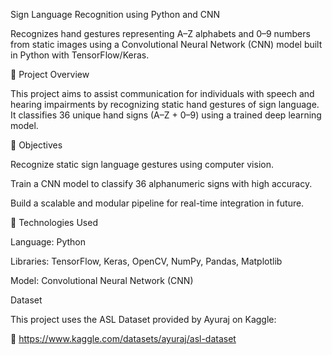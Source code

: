 Sign Language Recognition using Python and CNN

Recognizes hand gestures representing A–Z alphabets and 0–9 numbers from static images using a Convolutional Neural Network (CNN) model built in Python with TensorFlow/Keras.

📌 Project Overview

This project aims to assist communication for individuals with speech and hearing impairments by recognizing static hand gestures of sign language. It classifies 36 unique hand signs (A–Z + 0–9) using a trained deep learning model.

🎯 Objectives

Recognize static sign language gestures using computer vision.

Train a CNN model to classify 36 alphanumeric signs with high accuracy.

Build a scalable and modular pipeline for real-time integration in future.

🧠 Technologies Used

Language: Python

Libraries: TensorFlow, Keras, OpenCV, NumPy, Pandas, Matplotlib

Model: Convolutional Neural Network (CNN)

Dataset

This project uses the ASL Dataset provided by Ayuraj on Kaggle:

📎 https://www.kaggle.com/datasets/ayuraj/asl-dataset


